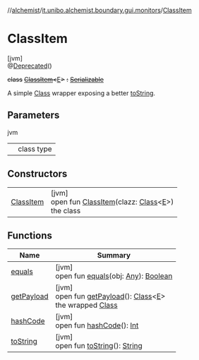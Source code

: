 //[alchemist](../../../index.md)/[it.unibo.alchemist.boundary.gui.monitors](../index.md)/[ClassItem](index.md)

# ClassItem

[jvm]\
@[Deprecated](https://docs.oracle.com/javase/8/docs/api/java/lang/Deprecated.html)()

~~class~~ [~~ClassItem~~](index.md)~~<~~[E](index.md)~~>~~ ~~:~~ [~~Serializable~~](https://docs.oracle.com/javase/8/docs/api/java/io/Serializable.html)

A simple [Class](https://docs.oracle.com/javase/8/docs/api/java/lang/Class.html) wrapper exposing a better [toString](https://docs.oracle.com/javase/8/docs/api/java/lang/Object.html#toString--).

## Parameters

jvm

| | |
|---|---|
| <E> | class type |

## Constructors

| | |
|---|---|
| [ClassItem](-class-item.md) | [jvm]<br>open fun [ClassItem](-class-item.md)(clazz: [Class](https://docs.oracle.com/javase/8/docs/api/java/lang/Class.html)<[E](https://docs.oracle.com/javase/8/docs/api/java/lang/Enum.html)>)<br>the class |

## Functions

| Name | Summary |
|---|---|
| [equals](equals.md) | [jvm]<br>open fun [equals](equals.md)(obj: [Any](https://kotlinlang.org/api/latest/jvm/stdlib/kotlin/-any/index.html)): [Boolean](https://kotlinlang.org/api/latest/jvm/stdlib/kotlin/-boolean/index.html) |
| [getPayload](get-payload.md) | [jvm]<br>open fun [getPayload](get-payload.md)(): [Class](https://docs.oracle.com/javase/8/docs/api/java/lang/Class.html)<[E](https://docs.oracle.com/javase/8/docs/api/java/lang/Enum.html)><br>the wrapped [Class](https://docs.oracle.com/javase/8/docs/api/java/lang/Class.html) |
| [hashCode](hash-code.md) | [jvm]<br>open fun [hashCode](hash-code.md)(): [Int](https://kotlinlang.org/api/latest/jvm/stdlib/kotlin/-int/index.html) |
| [toString](to-string.md) | [jvm]<br>open fun [toString](to-string.md)(): [String](https://docs.oracle.com/javase/8/docs/api/java/lang/String.html) |
